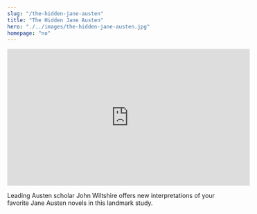 ```yaml
--- 
slug: "/the-hidden-jane-austen"
title: "The Hidden Jane Austen"
hero: "./../images/the-hidden-jane-austen.jpg"
homepage: "no"
---
```


<iframe width="560" height="315" src="https://www.youtube.com/embed/AJ5JWh_ZPJI" frameborder="0" allow="accelerometer; autoplay; encrypted-media; gyroscope; picture-in-picture" allowfullscreen></iframe>

Leading Austen scholar John Wiltshire offers new interpretations of your favorite Jane Austen novels in this landmark study.